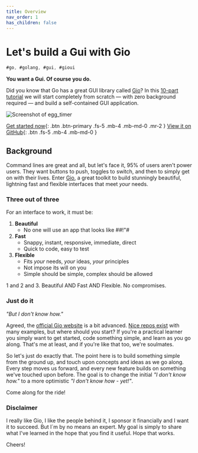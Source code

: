 ```yaml
---
title: Overview
nav_order: 1
has_children: false
---
```

# Let's build a Gui with Gio

```go
#go, #golang, #gui, #gioui
```

**You want a Gui. Of course you do.**

Did you know that Go has a great GUI library called [Gio](https://gioui.org/)? In this [10-part tutorial](egg_timer/index.md) we will start completely from scratch — with zero background required — and build a self-contained GUI application.

![Screenshot of egg_timer](egg_timer/egg_timer.gif)

[Get started now](egg_timer/index.md){: .btn .btn-primary .fs-5 .mb-4 .mb-md-0 .mr-2 } 
[View it on GitHub](https://github.com/jonegil/gui-with-gio/){: .btn .fs-5 .mb-4 .mb-md-0 }

## Background

Command lines are great and all, but let's face it, 95% of users aren't power users. They want buttons to push, toggles to switch, and then to simply get on with their lives. Enter [Gio](https://gioui.org/), a great toolkit to build stunningly beautiful, lightning fast and flexible interfaces that meet _your_ needs. 

### Three out of three
For an interface to work, it must be:

1. **Beautiful**
    - No one will use an app that looks like #$%$#!"#
2. **Fast**
   - Snappy, instant, responsive, immediate, direct
   - Quick to code, easy to test
3. **Flexible**
   - Fits _your_ needs, _your_ ideas, _your_ principles
   - Not impose its will on you
   - Simple should be simple, complex should be allowed

1 and 2 and 3. Beautiful AND Fast AND Flexible. No compromises.

### Just do it
_"But I don't know how."_

Agreed, the [official Gio website](https://gioui.org) is a bit advanced. [Nice repos exist](https://github.com/gioui) with many examples, but where should you start? If you're a practical learner you simply want to get started, code something simple, and learn as you go along. That's me at least, and if you're like that too, we're soulmates. 

So let's just do exactly that. The point here is to build something simple from the ground up, and touch upon concepts and ideas as we go along. Every step moves us forward, and every new feature builds on something we've touched upon before. The goal is to change the initial  _"I don't know how."_ to a more optimistic _"I don't know how - yet!"_. 

Come along for the ride!


### Disclaimer

I really like Gio, I like the people behind it, I sponsor it financially and I want it to succeed. But I´m by no means an expert. My goal is simply to share what I've learned in the hope that you find it useful. Hope that works.

Cheers!
